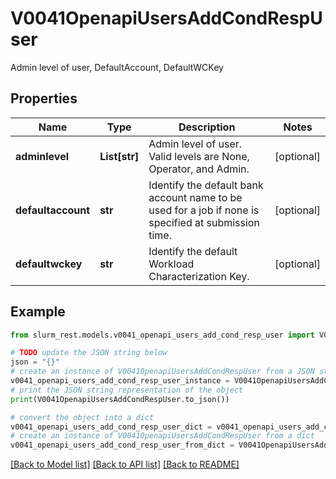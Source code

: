 # V0041OpenapiUsersAddCondRespUser

Admin level of user, DefaultAccount, DefaultWCKey

## Properties

Name | Type | Description | Notes
------------ | ------------- | ------------- | -------------
**adminlevel** | **List[str]** | Admin level of user.  Valid levels are None, Operator, and Admin. | [optional] 
**defaultaccount** | **str** | Identify the default bank account name to be used for a job if none is specified at submission time. | [optional] 
**defaultwckey** | **str** | Identify the default Workload Characterization Key. | [optional] 

## Example

```python
from slurm_rest.models.v0041_openapi_users_add_cond_resp_user import V0041OpenapiUsersAddCondRespUser

# TODO update the JSON string below
json = "{}"
# create an instance of V0041OpenapiUsersAddCondRespUser from a JSON string
v0041_openapi_users_add_cond_resp_user_instance = V0041OpenapiUsersAddCondRespUser.from_json(json)
# print the JSON string representation of the object
print(V0041OpenapiUsersAddCondRespUser.to_json())

# convert the object into a dict
v0041_openapi_users_add_cond_resp_user_dict = v0041_openapi_users_add_cond_resp_user_instance.to_dict()
# create an instance of V0041OpenapiUsersAddCondRespUser from a dict
v0041_openapi_users_add_cond_resp_user_from_dict = V0041OpenapiUsersAddCondRespUser.from_dict(v0041_openapi_users_add_cond_resp_user_dict)
```
[[Back to Model list]](../README.md#documentation-for-models) [[Back to API list]](../README.md#documentation-for-api-endpoints) [[Back to README]](../README.md)



